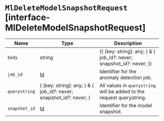 # `MlDeleteModelSnapshotRequest` [interface-MlDeleteModelSnapshotRequest]

| Name | Type | Description |
| - | - | - |
| `body` | string | ({ [key: string]: any; } & { job_id?: never; snapshot_id?: never; }) | All values in `body` will be added to the request body. |
| `job_id` | [Id](./Id.md) | Identifier for the anomaly detection job. |
| `querystring` | { [key: string]: any; } & { job_id?: never; snapshot_id?: never; } | All values in `querystring` will be added to the request querystring. |
| `snapshot_id` | [Id](./Id.md) | Identifier for the model snapshot. |
